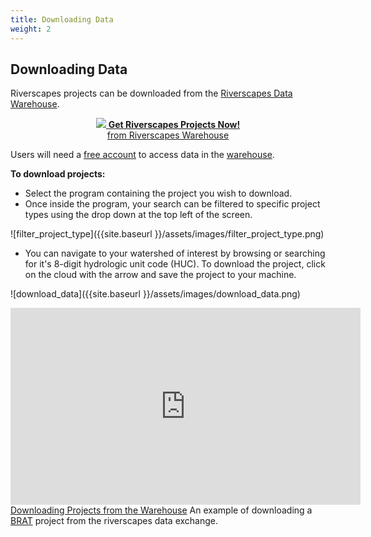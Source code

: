 ```yaml
---
title: Downloading Data
weight: 2
---
```


## Downloading Data
Riverscapes projects can be downloaded from the [Riverscapes Data Warehouse](https://data.riverscapes.net).

<div align="center">
<a class="hollow button" href="https://data.riverscapes.net"> <img  src="https://riverscapes.net/assets/images/data/RiverscapesWarehouseCloud_24.png">  <b>Get Riverscapes Projects Now!</b><br>from Riverscapes Warehouse </a>
</div>

Users will need a [free account](https://riverscapes.net/Data_Warehouses/signup.html) to access data in the [warehouse](https://data.riverscapes.net).

**To download projects:**
- Select the program containing the project you wish to download.
- Once inside the program, your search can be filtered to specific project types using the drop down at the top left of the screen.

![filter_project_type]({{site.baseurl }}/assets/images/filter_project_type.png)

 - You can navigate to your watershed of interest by browsing or searching for it's 8-digit hydrologic unit code (HUC). To download the project, click on the cloud with the arrow and save the project to your machine.

![download_data]({{site.baseurl }}/assets/images/download_data.png)

<div class="card">
  <div class="card-section">
    <div class="responsive-embed">
      <iframe width="560" height="315" src="https://www.youtube.com/embed/jd9AwbGFTTM" frameborder="0" allow="accelerometer; autoplay; encrypted-media; gyroscope; picture-in-picture" allowfullscreen></iframe>
    </div>
    <i class="fa fa-youtube-play" aria-hidden="true"></i>
    <a href="https://www.youtube.com/embed/jd9AwbGFTTM" target="_blank">Downloading Projects from the Warehouse</a> An example of downloading a <a href="https://tools.riverscapes.net/brat" target="_blank">BRAT</a> project from the riverscapes data exchange.
  </div>
</div>
